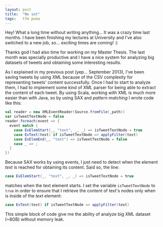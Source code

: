 ```yaml
---
layout: post
title:  "No set"
tags:   tfm puma
---
```


Hey! What a long time without writing anything... It was a crazy time last months. I have been finishing my lectures at University and I've also switched to a new job, so... exciting times are coming! :)

Thanks god I had also time for working on my Master Thesis. The last month was specially productive and I have a nice system for analyzing big datasets of tweets and obtaining some interesting results.

As I explained in my previous post (yep... September 2013), I've been saving tweets by using XML because of the CSV complexity for representing tweets' content successfully. Once I had to start to analyze them, I had to implement some kind of XML parser for being able to extract the content of each tweet. By using Scala, working with XML is much more easier than with Java, so by using SAX and *pattern matching* I wrote code like this:

````scala
val reader = new XMLEventReader(Source.fromFile(_path))
var isTweetTextNode = false
reader.foreach(event => {
  event match {
    case EvElemStart(_, "text", _, _) => isTweetTextNode = true
    case EvText(text) if isTweetTextNode => applyFilter(text)
    case EvElemEnd(_, "text") => isTweetTextNode = false
    case _ => ;
  }
})
````

Because SAX works by using events, I just need to detect when the element *text* is reached for obtaining its content. Said so, the line:

````scala
case EvElemStart(_, "text", _, _) => isTweetTextNode = true
````

matches when the text element starts. I set the variable `isTweetTextNode` to `true` in order to ensure that I retrieve the content of text's nodes only when is inside of the *text* element:

````scala
case EvText(text) if isTweetTextNode => applyFilter(text)
````

This simple block of code give me the ability of analyze big XML dataset (~8GB) without memory leak.

